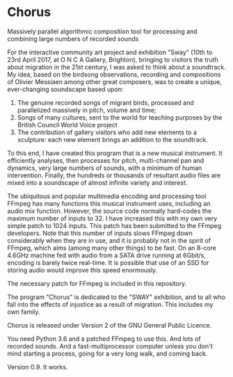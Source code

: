 # Chorus
Massively parallel algorithmic composition tool for processing and combining large numbers of recorded sounds

For the interactive community art project and exhibition "Sway" (10th to 23rd April 2017, at O N C A Gallery, Brighton), bringing to visitors the truth about migration in the 21st century, I was asked to think about a soundtrack. My idea, based on the birdsong observations, recording and compositions of Olivier Messiaen among other great composers, was to create a unique, ever-changing soundscape based upon:

1. The genuine recorded songs of migrant birds, processed and parallelized massively in pitch, volume and time;
2. Songs of many cultures, sent to the world for teaching purposes by the British Council World Voice project
3. The contribution of gallery visitors who add new elements to a sculpture: each new element brings an addition to the soundtrack.

To this end, I have created this program that is a new musical instrument. It efficiently analyses, then processes for pitch, multi-channel pan and dynamics, very large numbers of sounds, with a minimum of human intervention. Finally, the hundreds or thousands of resultant audio files are mixed into a soundscape of almost infinite variety and interest.

The ubiquitous and popular multimedia encoding and processing tool FFmpeg has many functions this musical instrument uses, including an audio mix function. However, the source code normally hard-codes the maximum number of inputs to 32. I have increased this with my own very simple patch to 1024 inputs. This patch has been submitted to the FFmpeg developers. Note that this number of inputs slows FFmpeg down considerably when they are in use, and it is probably not in the spirit of FFmpeg, which aims (among many other things) to be fast. On an 8-core 4.6GHz machine fed with audio from a SATA drive running at 6Gbit/s, encoding is barely twice real-time. It is possible that use of an SSD for storing audio would improve this speed enormously.

The necessary patch for FFmpeg is included in this repository.

The program "Chorus" is dedicated to the "SWAY" exhibition, and to all who fall into the effects of injustice as a result of migration. This includes my own family.

Chorus is released under Version 2 of the GNU General Public Licence.

You need Python 3.6 and a patched FFmpeg to use this. And lots of recorded sounds. And a fast-multiprocessor computer unless you don't mind starting a process, going for a very long walk, and coming back.

Version 0.9. It works.

